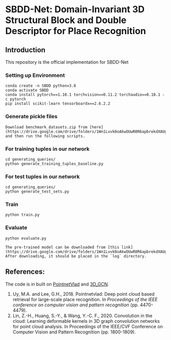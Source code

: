 # SBDD-Net: Domain-Invariant 3D Structural Block and Double Descriptor for Place Recognition

## Introduction
This repository is the official implementation for SBDD-Net

### Setting up Environment
```
conda create -n SBDD python=3.8 
conda activate SBDD 
conda install pytorch==1.10.1 torchvision==0.11.2 torchaudio==0.10.1 -c pytorch
pip install scikit-learn tensorboardx==2.6.2.2
```

### Generate pickle files
```
Download benchmark_datasets.zip from [here] (https://drive.google.com/drive/folders/1Wn1Lvvk0oAkwOUwR0R6apbrekdXAUg7D), and then run the following scripts.
```



### For training tuples in our network
```
cd generating_queries/
python generate_training_tuples_baseline.py

```
### For test tuples in our network
```
cd generating_queries/
python generate_test_sets.py
```

### Train

```
python train.py 
```

### Evaluate
```
python evaluate.py 

The pre-trained model can be downloaded from [this link](https://drive.google.com/drive/folders/1Wn1Lvvk0oAkwOUwR0R6apbrekdXAUg7D). After downloading, it should be placed in the `log` directory.

```

## References:
The code is in built on [PointnetVlad](https://github.com/mikacuy/pointnetvlad) and [3D_GCN](https://github.com/zhihao-lin/3dgcn).

1. Uy, M.A. and Lee, G.H., 2018. Pointnetvlad: Deep point cloud based retrieval for large-scale place recognition. In *Proceedings of the IEEE conference on computer vision and pattern recognition* (pp. 4470-4479).
2. Lin, Z.-H., Huang, S.-Y., & Wang, Y.-C. F., 2020. Convolution in the cloud: Learning deformable kernels in 3D graph convolution networks for point cloud analysis. In Proceedings of the IEEE/CVF Conference on Computer Vision and Pattern Recognition (pp. 1800-1809).

